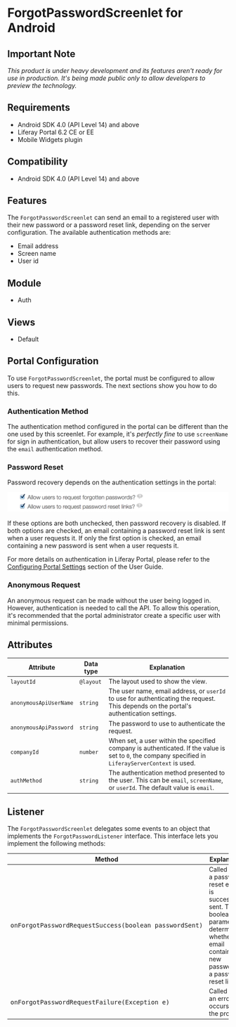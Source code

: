 # ForgotPasswordScreenlet for Android

## Important Note

*This product is under heavy development and its features aren't ready for use in production. It's being made public only to allow developers to preview the technology.*

## Requirements

- Android SDK 4.0 (API Level 14) and above
- Liferay Portal 6.2 CE or EE
- Mobile Widgets plugin

## Compatibility

- Android SDK 4.0 (API Level 14) and above

## Features

The `ForgotPasswordScreenlet` can send an email to a registered user with their new password or a password reset link, depending on the server configuration. The available authentication methods are:

- Email address
- Screen name
- User id

## Module

- Auth

## Views

- Default

<!-- TODO picture
![The `ForgotPasswordScreenlet` with the Default and Flat7 themes.](Images/forgotpwd.png) -->

## Portal Configuration

To use `ForgotPasswordScreenlet`, the portal must be configured to allow users to request new passwords. The next sections show you how to do this.

### Authentication Method

The authentication method configured in the portal can be different than the one used by this screenlet. For example, it's *perfectly fine* to use `screenName` for sign in authentication, but allow users to recover their password using the `email` authentication method.

### Password Reset

Password recovery depends on the authentication settings in the portal:

![Checkboxes for the password recovery features in Liferay Portal.](../../ios/Documentation/Images/password-reset.png)

If these options are both unchecked, then password recovery is disabled. If both options are checked, an email containing a password reset link is sent when a user requests it. If only the first option is checked, an email containing a new password is sent when a user requests it.

For more details on authentication in Liferay Portal, please refer to the [Configuring Portal Settings](https://dev.liferay.com/discover/portal/-/knowledge_base/6-2/configuring-portal-settings) section of the User Guide.

### Anonymous Request

An anonymous request can be made without the user being logged in. However, authentication is needed to call the API. To allow this operation, it's recommended that the portal administrator create a specific user with minimal permissions.

## Attributes

| Attribute | Data type | Explanation |
|-----------|-----------|-------------| 
| `layoutId` | `@layout` | The layout used to show the view. |
| `anonymousApiUserName` | `string` | The user name, email address, or `userId`  to use for authenticating the request. This depends on the portal's authentication settings. |
| `anonymousApiPassword` | `string` | The password to use to authenticate the request. |
| `companyId` | `number` | When set, a user within the specified company is authenticated. If the value is set to `0`, the company specified in `LiferayServerContext` is used. |
| `authMethod` | `string` | The authentication method presented to the user. This can be `email`, `screenName`, or `userId`. The default value is `email`. |

## Listener

The `ForgotPasswordScreenlet` delegates some events to an object that implements the `ForgotPasswordListener` interface. This interface lets you implement the following methods:

| Method | Explanation |
|-----------|-------------| 
|  <pre>onForgotPasswordRequestSuccess(boolean passwordSent)</pre> | Called when a password reset email is successfully sent. The boolean parameter determines whether the email contains the new password or a password reset link. |
|  <pre>onForgotPasswordRequestFailure(Exception e)</pre> | Called when an error occurs in the process. |
